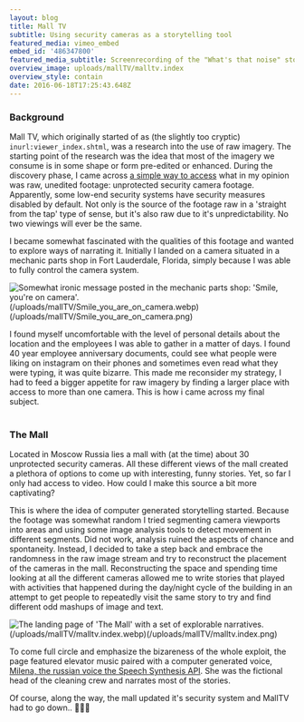 ```yaml
---
layout: blog
title: Mall TV
subtitle: Using security cameras as a storytelling tool
featured_media: vimeo_embed
embed_id: '486347800'
featured_media_subtitle: Screenrecording of the "What's that noise" storyline
overview_image: uploads/mallTV/malltv.index
overview_style: contain
date: 2016-06-18T17:25:43.648Z
---
```


### Background

Mall TV, which originally started of as (the slightly too cryptic) `inurl:viewer_index.shtml`, was a research into the use of raw imagery.
The starting point of the research was the idea that most of the imagery we consume is in some shape or form pre-edited or enhanced.
During the discovery phase, I came across [a simple way to access](https://lmgtfy.app/?q=inurl%3Aviewer_index.shtml) what in my opinion was raw, unedited footage: unprotected security camera footage. Apparently, some low-end security systems have security measures disabled by default.
Not only is the source of the footage raw in a 'straight from the tap' type of sense, but it's also raw due to it's unpredictability. No two viewings will ever be the same.

I became somewhat fascinated with the qualities of this footage and wanted to explore ways of narrating it. Initially I landed on a camera situated in a mechanic parts shop in Fort Lauderdale, Florida, simply because I was able to fully control the camera system.

![Somewhat ironic message posted in the mechanic parts shop: 'Smile, you're on camera'.](/uploads/mallTV/Smile_you_are_on_camera.png)(/uploads/mallTV/Smile_you_are_on_camera.webp)(/uploads/mallTV/Smile_you_are_on_camera.png)

I found myself uncomfortable with the level of personal details about the location and the employees I was able to gather in a matter of days. I found 40 year employee anniversary documents, could see what people were liking on instagram on their phones and sometimes even read what they were typing, it was quite bizarre. This made me reconsider my strategy, I had to feed a bigger appetite for raw imagery by finding a larger place with access to more than one camera. This is how i came across my final subject.
<br><br>

### The Mall

Located in Moscow Russia lies a mall with (at the time) about 30 unprotected security cameras.
All these different views of the mall created a plethora of options to come up with interesting, funny stories. Yet, so far I only had access to video. How could I make this source a bit more captivating?

This is where the idea of computer generated storytelling started. Because the footage was somewhat random I tried segmenting camera viewports into areas and using some image analysis tools to detect movement in different segments. Did not work, analysis ruined the aspects of chance and spontaneity.
Instead, I decided to take a step back and embrace the randomness in the raw image stream and try to reconstruct the placement of the cameras in the mall. Reconstructing the space and spending time looking at all the different cameras allowed me to write stories that played with activities that happened during the day/night cycle of the building in an attempt to get people to repeatedly visit the same story to try and find different odd mashups of image and text.

![The landing page of 'The Mall' with a set of explorable narratives.](/uploads/mallTV/malltv.index.png)(/uploads/mallTV/malltv.index.webp)(/uploads/mallTV/malltv.index.png)

To come full circle and emphasize the bizareness of the whole exploit, the page featured elevator music paired with a computer generated voice, [Milena, the russian voice the Speech Synthesis API](https://developer.mozilla.org/en-US/docs/Web/API/SpeechSynthesis/getVoices). She was the fictional head of the cleaning crew and narrates most of the stories. 

Of course, along the way, the mall updated it's security system and MallTV had to go down.. 🤷🏻‍♂️